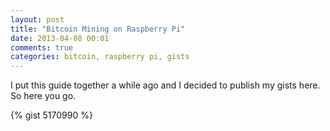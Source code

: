 ```yaml
---
layout: post
title: "Bitcoin Mining on Raspberry Pi"
date: 2013-04-08 00:01
comments: true
categories: bitcoin, raspberry pi, gists
---
```


I put this guide together a while ago and I decided to publish my gists here. So here you go.

{% gist 5170990 %}
